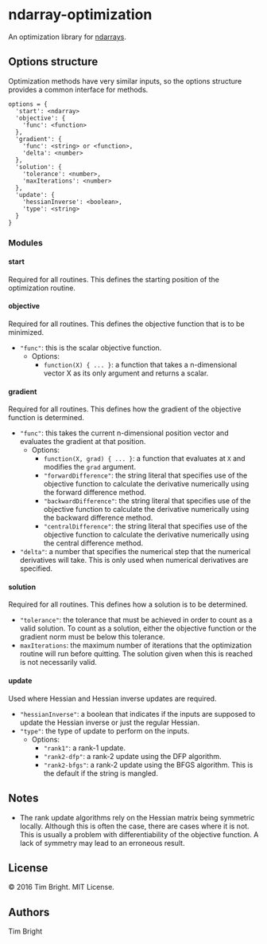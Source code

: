 # ndarray-optimization

An optimization library for [ndarrays](https://github.com/scijs/ndarray).

## Options structure

Optimization methods have very similar inputs, so the options structure provides a common interface for methods.

```
options = {
  'start': <ndarray>
  'objective': {
    'func': <function>
  },
  'gradient': {
    'func': <string> or <function>,
    'delta': <number>
  },
  'solution': {
    'tolerance': <number>,
    'maxIterations': <number>
  },
  'update': {
    'hessianInverse': <boolean>,
    'type': <string>
  }
}
```

### Modules

#### start

Required for all routines. This defines the starting position of the optimization routine.

#### objective

Required for all routines. This defines the objective function that is to be minimized. 

- `"func"`: this is the scalar objective function.
  - Options:
    - `function(X) { ... }`:  a function that takes a n-dimensional vector X as its only argument and returns a scalar.

#### gradient

Required for all routines. This defines how the gradient of the objective function is determined.

- `"func"`: this takes the current n-dimensional position vector and evaluates the gradient at that position.
  - Options:
    - `function(X, grad) { ... }`: a function that evaluates at `X` and modifies the `grad` argument.
    - `"forwardDifference"`: the string literal that specifies use of the objective function to calculate the derivative numerically using the forward difference method.
    - `"backwardDifference"`: the string literal that specifies use of the objective function to calculate the derivative numerically using the backward difference method.
    - `"centralDifference"`: the string literal that specifies use of the objective function to calculate the derivative numerically using the central difference method.
- `"delta"`: a number that specifies the numerical step that the numerical derivatives will take. This is only used when numerical derivatives are specified.

#### solution

Required for all routines. This defines how a solution is to be determined.

- `"tolerance"`: the tolerance that must be achieved in order to count as a valid solution. To count as a solution, either the objective function or the gradient norm must be below this tolerance.
- `maxIterations`: the maximum number of iterations that the optimization routine will run before quitting. The solution given when this is reached is not necessarily valid.

#### update

Used where Hessian and Hessian inverse updates are required.

- `"hessianInverse"`: a boolean that indicates if the inputs are supposed to update the Hessian inverse or just the regular Hessian.
- `"type"`: the type of update to perform on the inputs.
  - Options:
    - `"rank1"`: a rank-1 update.
    - `"rank2-dfp"`: a rank-2 update using the DFP algorithm.
    - `"rank2-bfgs"`: a rank-2 update using the BFGS algorithm. This is the default if the string is mangled.

## Notes

- The rank update algorithms rely on the Hessian matrix being symmetric locally. Although this is often the case, there are cases where it is not. This is usually a problem with differentiability of the objective function. A lack of symmetry may lead to an erroneous result.

## License

&copy; 2016 Tim Bright. MIT License.

## Authors

Tim Bright